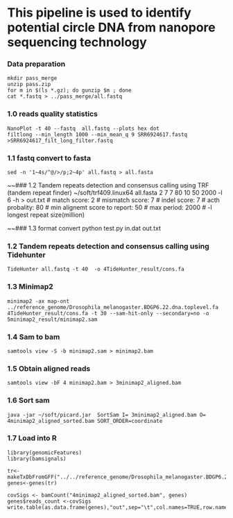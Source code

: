 # This pipeline is used to identify potential circle DNA from nanopore sequencing technology 

### Data preparation
    mkdir pass_merge
    unzip pass.zip
    for m in $(ls *.gz); do gunzip $m ; done
    cat *.fastq > ../pass_merge/all.fastq

### 1.0 reads quality statistics
    NanoPlot -t 40 --fastq  all.fastq --plots hex dot
    filtlong --min_length 1000 --min_mean_q 9 SRR6924617.fastq >SRR6924617_filt_long_filter.fastq

### 1.1 fastq convert to fasta
    sed -n '1~4s/^@/>/p;2~4p' all.fastq > all.fasta

~~### 1.2 Tandem repeats detection and consensus calling using TRF (tandem repeat finder)
    ~/soft/trf409.linux64 all.fasta 2 7 7 80 10 50 2000 -l 6 -h > out.txt
    # match score: 2
    # mismatch score: 7
    # indel score: 7
    # acth probality: 80 
    # min alignemt score to report: 50
    # max period: 2000
    # -l longest repeat size(million) 

~~### 1.3 format convert
    python test.py in.dat out.txt

### 1.2 Tandem repeats detection and consensus calling using Tidehunter
    TideHunter all.fastq -t 40  -o 4TideHunter_result/cons.fa

### 1.3 Minimap2
    minimap2 -ax map-ont ../reference_genome/Drosophila_melanogaster.BDGP6.22.dna.toplevel.fa  4TideHunter_result/cons.fa -t 30 --sam-hit-only --secondary=no -o 5minimap2_result/minimap2.sam

### 1.4 Sam to bam
    samtools view -S -b minimap2.sam > minimap2.bam

### 1.5 Obtain aligned reads
    samtools view -bF 4 minimap2.bam > 3minimap2_aligned.bam

### 1.6 Sort sam
    java -jar ~/soft/picard.jar  SortSam I= 3minimap2_aligned.bam O= 4minimap2_aligned_sorted.bam SORT_ORDER=coordinate

### 1.7 Load into R 
    library(genomicFeatures)
    library(bamsignals)

    tr<-makeTxDbFromGFF("../../reference_genome/Drosophila_melanogaster.BDGP6.22.97.gtf")
    genes<-genes(tr)

    covSigs <- bamCount("4minimap2_aligned_sorted.bam", genes)
    genes$reads_count <-covSigs
    write.table(as.data.frame(genes),"out",sep="\t",col.names=TRUE,row.names=TRUE,quot=FALSE)

